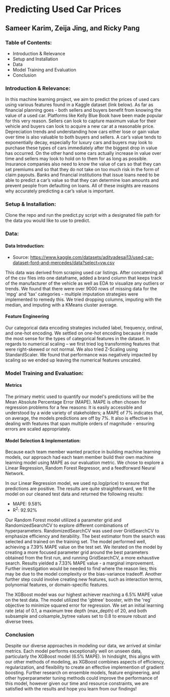 # Predicting Used Car Prices
## Sameer Karim, Zeija Jing, and Ricky Pang

### Table of Contents:
- Introduction & Relevance
- Setup and Installation
- Data
- Model Training and Evaluation
- Conclusion

### Introduction & Relevance:
In this machine learning project, we aim to predict the prices of used cars using various features found in a Kaggle dataset (link below). As far as financial planning goes - both sellers and buyers benefit from knowing the value of a used car. Platforms like Kelly Blue Book have been made popular for this very reason. Sellers can look to capture maximum value for their vehicle and buyers can look to acquire a new car at a reasonable price. Depreciation trends and understanding how cars either lose or gain value over time is also valuable to both buyers and sellers. A car’s value tends to exponentially decay, especially for luxury cars and buyers may look to purchase these types of cars immediately after the biggest drop in value has occurred. On the other hand some cars actually increase in value over time and sellers may look to hold on to them for as long as possible. Insurance companies also need to know the value of cars so that they can set premiums and so that they do not take on too much risk in the form of claim payouts. Banks and financial institutions that issue loans need to be able to predict a car’s value so that they can determine loan amounts and prevent people from defaulting on loans. All of these insights are reasons why accurately predicting a car’s value is important. 

### Setup & Installation:
Clone the repo and run the predict.py script with a designated file path for the data you would like to use to predict.

### Data:

#### Data Introduction:
- Source: https://www.kaggle.com/datasets/adityadesai13/used-car-dataset-ford-and-mercedes/data?select=vw.csv

This data was derived from scraping used car listings. After concatening all of the csv files into one dataframe, added a brand column that keeps track of the manufacturer of the vehicle as well as EDA to visualize any outliers or trends. We found that there were over 9000 rows of missing data for the 'mpg' and 'tax' categories - multiple imputation strategies were implemented to remedy this. We tried dropping columns, imputing with the median, and imputing with a KMeans cluster average. 

#### Feature Engineering
Our categorical data encoding strategies included label, frequency, ordinal, and one-hot encoding. We settled on one-hot encoding because it made the most sense for the types of categorical features in the dataset. In regards to numerical scaling – we first tried log transforming features that were right-skewed or not normal. We also tried Z-Scaling using StandardScaler. We found that performance was negatively impacted by scaling so we ended up leaving the numerical features unscaled. 

### Model Training and Evaluation:

#### Metrics
The primary metric used to quantify our model's predictions will be the Mean Absolute Percentage Error (MAPE). MAPE is often chosen for regression problems for a few reasons: It is easily accessible and understood by a wide variety of stakeholders; a MAPE of 7% indicates that, on average, the models predictions are off by 7%. It also is effective in dealing with features that span multiple orders of magnitude - ensuring errors are scaled appropriately. 

#### Model Selection & Implementation:
Because each team member wanted practice in building machine learning models, our approach had each team member build their own machine learning model using MAPE as our evaluation metric. We chose to explore a Linear Regression, Random Forest Regressor, and a feedforward Neural Network. 

In our Linear Regression model, we used np.log(price) to ensure that predictions are positive. The results are quite straightforward, we fit the model on our cleaned test data and returned the following results:

- MAPE: 9.58%
- R<sup>2</sup>: 92.92%

Our Random Forest model utilized a parameter grid and RandomizedSearchCV to explore different combinations of hyperparameters. RandomizedSearchCV was used over GridSearchCV to emphasize efficiency and iterability. The best estimator from the search was selected and trained on the training set. The model performed well, achieving a 7.39% MAPE value on the test set. We iterated on the model by creating a more focused parameter grid around the best parameters obtained from the first run, and running GridSearchCV, a more exhaustive search. Results yielded a 7.33% MAPE value - a marginal improvement. Further investigation would be needed to find where the reason lies; this may be due to the model complexity or the bias-variance tradeoff. Another further step could involve creating new features, such as interaction terms, polynomial features, or domain-specific features. 

The XGBoost model was our highest achiever reaching a 6.5% MAPE value on the test data.
The model utilized the 'gbtree' booster, with the 'reg' objective to minimize squared error for regression. We set an initial learning rate (eta) of 0.1, a maximum tree depth (max_depth) of 20, and both subsample and colsample_bytree values set to 0.8 to ensure robust and diverse trees.

### Conclusion
Despite our diverse approaches in modeling our data, we arrived at similar metrics. Each model performs exceptionally well on unseen data, particularly the XGBoost model (6.5% MAPE). In hindsight, this aligns with our other methods of modeling, as XGBoost combines aspects of efficiency, regularization, and flexibility to create an effective implemention of gradient boosting. Further research on ensemble models, feature engineering, and other hyperparameter tuning methods could improve the performance of this model, however given our time and resource constraints, we are satisfied with the results and hope you learn from our findings! 
